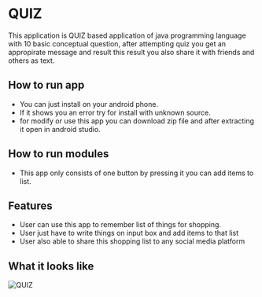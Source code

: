 

















# QUIZ

This application is QUIZ based application of java programming language with 10 basic conceptual question, after attempting quiz you get an appropirate message and result 
this result you also share it with friends and others as text.

## How to run app 

 * You can just install on your android phone.
 * If it shows you an error try for install with unknown source.
 * for modify or use this app you can download zip file and after extracting it open in android studio.

## How to run modules

 * This app only consists of one button by pressing it you can add items to list.

## Features

 * User can use this app to remember list of things for shopping.
 * User just have to write things on input box and add items to that list
 * User also able to share this shopping list to any social  media platform
  
## What it looks like

![QUIZ](https://via.placeholder.com/468x300?text=App+Screenshot+Here)

  








 






